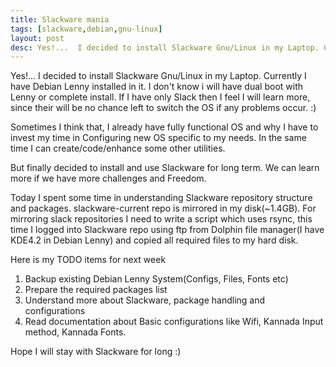```yaml
---
title: Slackware mania
tags: [slackware,debian,gnu-linux]
layout: post
desc: Yes!...  I decided to install Slackware Gnu/Linux in my Laptop. Currently I have Debian Lenny installed in it. I don't know i will have dual boot with Lenny or complete install. If I have only Slack then I feel I will learn more, since their will be no chance left to switch the OS if any problems occur. :)
---
```

Yes!...  I decided to install Slackware Gnu/Linux in my Laptop. Currently I have Debian Lenny installed in it. I don't know i will have dual boot with Lenny or complete install. If I have only Slack then I feel I will learn more, since their will be no chance left to switch the OS if any problems occur. :)

Sometimes I think that, I already have fully functional OS and why I have to invest my time in Configuring new OS specific to my needs. In the same time I can create/code/enhance some other utilities.

But finally decided to install and use Slackware for long term. We can learn more if we have more challenges and Freedom.

Today I spent some time in understanding Slackware repository structure and packages. slackware-current repo is mirrored in my disk(~1.4GB). For mirroring slack repositories I need to write a script which uses rsync, this time I logged into Slackware repo using ftp from Dolphin file manager(I have KDE4.2 in Debian Lenny) and copied all required files to my hard disk.

Here is my TODO items for next week

1. Backup existing Debian Lenny System(Configs, Files, Fonts etc)
2. Prepare the required packages list
3. Understand more about Slackware, package handling and configurations
4. Read documentation about Basic configurations like Wifi, Kannada Input method, Kannada Fonts. 


Hope I will stay with Slackware for long :)

